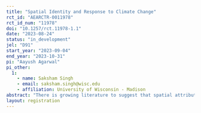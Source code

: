 ```yaml
---
title: "Spatial Identity and Response to Climate Change"
rct_id: "AEARCTR-0011978"
rct_id_num: "11978"
doi: "10.1257/rct.11978-1.1"
date: "2023-08-24"
status: "in_development"
jel: "D91"
start_year: "2023-09-04"
end_year: "2023-10-31"
pi: "Aayush Agarwal"
pi_other:
  1:
    - name: Saksham Singh
    - email: saksham.singh@wisc.edu
    - affiliation: University of Wisconsin - Madison
abstract: "There is growing literature to suggest that spatial attributes such as geographical location, weather variation, and soil quality, play a role in shaping human behaviour such as preferences on risk and trust preferences. Historical climate variation, specific to certain geographies like coastal areas, can influence the nature of the communities and institutions that develop within them, in particular the formation of cooperative social and political institutions. Building on these assumptions, we attribute to each geography a stock-level of environmental shocks. Such shocks may be both real (e.g. weather hazards) or perceived (e.g. psychological threat from weather hazards). We wish to understand how exposure of individuals and groups living in any given location, subject to environmental shocks, both perceived and real, over a period of time may shape individual and community behaviour. We aim to understand the role of variation in environmental shocks in shaping individual-level preferences, such as trust and risk, and its implications on cooperative behaviours. In addition, trust and risk preferences involve their intergenerational transfer within members of the same group through formal or informal institutions. This may lead individuals to form a unique ‘spatial identity’ which is a composite of risk and trust preferences. We argue that such a spatial identity may influence cooperation outcomes, especially in public goods settings, such as response to climate change. Cooperation outcomes may be linked with underlying social norms which determine the response to collective risks faced. The study aims to understand the role of such a ‘spatial identity’ which leads to climate change adaptation or mitigation. The study is set up as a lab-based experiment with undergraduate university students in coastal universities in Gujarat and Kerala, India."
layout: registration
---
```


